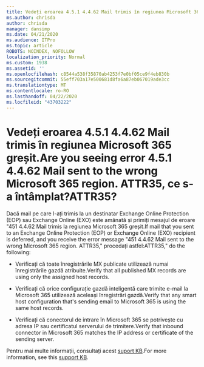 ```yaml
---
title: Vedeți eroarea 4.5.1 4.4.62 Mail trimis în regiunea Microsoft 365 greșit. ATTR35, ce s-a întâmplat?
ms.author: chrisda
author: chrisda
manager: dansimp
ms.date: 04/21/2020
ms.audience: ITPro
ms.topic: article
ROBOTS: NOINDEX, NOFOLLOW
localization_priority: Normal
ms.custom: 1938
ms.assetid: ''
ms.openlocfilehash: c8544a538f35870ab4253f7e0bf05ce9f4eb830b
ms.sourcegitcommit: 55eff703a17e500681d8fa6a87eb067019ade3cc
ms.translationtype: MT
ms.contentlocale: ro-RO
ms.lasthandoff: 04/22/2020
ms.locfileid: "43703222"
---
```

# <a name="are-you-seeing-error-451-4462-mail-sent-to-the-wrong-microsoft-365-region-attr35"></a><span data-ttu-id="ed0bd-103">Vedeți eroarea 4.5.1 4.4.62 Mail trimis în regiunea Microsoft 365 greșit.</span><span class="sxs-lookup"><span data-stu-id="ed0bd-103">Are you seeing error 4.5.1 4.4.62 Mail sent to the wrong Microsoft 365 region.</span></span> <span data-ttu-id="ed0bd-104">ATTR35, ce s-a întâmplat?</span><span class="sxs-lookup"><span data-stu-id="ed0bd-104">ATTR35?</span></span>

<span data-ttu-id="ed0bd-105">Dacă mail pe care l-ați trimis la un destinatar Exchange Online Protection (EOP) sau Exchange Online (EXO) este amânată și primiți mesajul de eroare "451 4.4.62 Mail trimis la regiunea Microsoft 365 greșit.</span><span class="sxs-lookup"><span data-stu-id="ed0bd-105">If mail that you sent to an Exchange Online Protection (EOP) or Exchange Online (EXO) recipient is deferred, and you receive the error message "451 4.4.62 Mail sent to the wrong Microsoft 365 region.</span></span> <span data-ttu-id="ed0bd-106">ATTR35," procedați astfel:</span><span class="sxs-lookup"><span data-stu-id="ed0bd-106">ATTR35," do the following:</span></span>

- <span data-ttu-id="ed0bd-107">Verificați că toate înregistrările MX publicate utilizează numai înregistrările gazdă atribuite.</span><span class="sxs-lookup"><span data-stu-id="ed0bd-107">Verify that all published MX records are using only the assigned host records.</span></span>

- <span data-ttu-id="ed0bd-108">Verificați că orice configurație gazdă inteligentă care trimite e-mail la Microsoft 365 utilizează aceleași înregistrări gazdă.</span><span class="sxs-lookup"><span data-stu-id="ed0bd-108">Verify that any smart host configuration that's sending email to Microsoft 365 is using the same host records.</span></span>

- <span data-ttu-id="ed0bd-109">Verificați că conectorul de intrare în Microsoft 365 se potrivește cu adresa IP sau certificatul serverului de trimitere.</span><span class="sxs-lookup"><span data-stu-id="ed0bd-109">Verify that inbound connector in Microsoft 365 matches the IP address or certificate of the sending server.</span></span>

<span data-ttu-id="ed0bd-110">Pentru mai multe informații, consultați acest [suport KB](https://support.microsoft.com/help/4057301/attr35-response-code-when-mail-is-sent-to-eop-exo).</span><span class="sxs-lookup"><span data-stu-id="ed0bd-110">For more information, see this [support KB](https://support.microsoft.com/help/4057301/attr35-response-code-when-mail-is-sent-to-eop-exo).</span></span>
